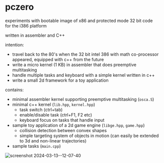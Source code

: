 # pczero

experiments with bootable image of x86 and protected mode 32 bit code for the
i386 platform

written in assembler and C++

intention:

* travel back to the 80's when the 32 bit intel 386 with math co-processor
appeared, equipped with c++ from the future
* write a micro kernel (1 KB) in assembler that does preemptive multitasking
* handle multiple tasks and keyboard with a simple kernel written in c++
* write a small 2d framework for a toy application

contains:

* minimal assembler kernel supporting preemptive multitasking (`osca.S`)
* minimal c++ kernel (`lib.hpp`, `kernel.hpp`)
  * task switch (ctrl+tab)
  * enable/disable task (ctrl+F1, F2 etc)
  * keyboard focus on tasks that handle input
* sample toy application of a 2d game engine (`libge.hpp`, `game.hpp`)
  * collision detection between convex shapes
  * simple targeting system of objects in motion (can easily be extended to 3d
  and non-linear trajectories)
* sample tasks (`main.cpp`)

![screenshot 2024-03-13--12-07-40](https://github.com/calint/pczero/assets/1920811/fdbb313f-c202-411b-9806-6f472d39d167)
